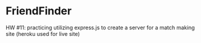 # FriendFinder
HW #11: practicing utilizing express.js to create a server for a match making site (heroku used for live site)
